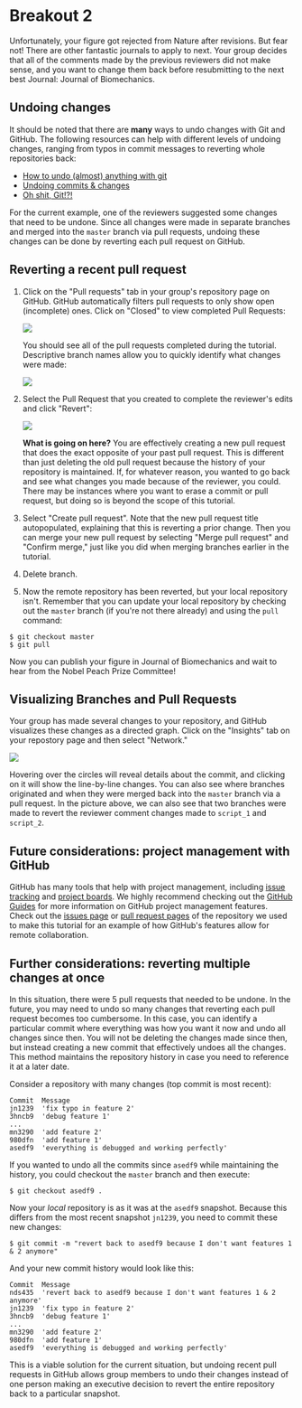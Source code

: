 # Breakout 2

Unfortunately, your figure got rejected from Nature after revisions. But fear not! There are other fantastic journals to 
apply to next. Your group decides that all of the comments made by the previous reviewers did not make sense, and you want to 
change them back before resubmitting to the next best Journal: Journal of Biomechanics.

## Undoing changes
It should be noted that there are **many** ways to undo changes with Git and GitHub. The following resources can help
with different levels of undoing changes, ranging from typos in commit messages to reverting whole repositories back:
* [How to undo (almost) anything with git](https://github.blog/2015-06-08-how-to-undo-almost-anything-with-git/)
* [Undoing commits & changes](https://www.atlassian.com/git/tutorials/undoing-changes)
* [Oh shit, Git!?!](https://www.ohshitgit.com)

For the current example, one of the reviewers suggested some changes that need to be undone. Since all changes were
made in separate branches and merged into the `master` branch via pull requests, undoing these changes can be done by 
reverting each pull request on GitHub.

## Reverting a recent pull request
1. Click on the "Pull requests" tab in your group's repository page on GitHub. GitHub automatically filters pull requests to only show open (incomplete) ones. Click on "Closed" to view completed Pull Requests:

    ![](media/closed_pr.png)

    You should see all of the pull requests completed during the tutorial. Descriptive branch names allow you to quickly identify what changes were made:

    ![](media/past_prs.png)

2. Select the Pull Request that you created to complete the reviewer's edits and click "Revert":

    ![](media/revert_pr1.png)

    **What is going on here?** You are effectively creating a new pull request that does the exact opposite of your past pull request. This is different than just deleting the old pull request because the history of your repository is maintained. If, for whatever reason, you wanted to go back and see what changes you made because of the reviewer, you could. There may be instances where you want to erase a commit or pull request, but doing so is beyond the scope of this tutorial. 

3. Select "Create pull request". Note that the new pull request title autopopulated, explaining that this is reverting a prior change. Then you can merge your new pull request by selecting "Merge pull request" and "Confirm merge," just like you did when merging branches earlier in the tutorial.

4. Delete branch.

5. Now the remote repository has been reverted, but your local repository isn't. Remember that you can update your local repository by checking out the `master` branch (if you're not there already) and using the `pull` command:
```
$ git checkout master
$ git pull
```
Now you can publish your figure in Journal of Biomechanics and wait to hear from the Nobel Peach Prize Committee! 

## Visualizing Branches and Pull Requests
Your group has made several changes to your repository, and GitHub visualizes these changes as a directed graph. Click on the "Insights" tab on your repostory page and then select "Network."

![](media/network2.png)

Hovering over the circles will reveal details about the commit, and clicking on it will show the line-by-line changes. You can also see where branches originated and when they were merged back into the `master` branch via a pull request. In the picture above, we can also see that two branches were made to revert the reviewer comment changes made to `script_1` and `script_2`.

## Future considerations: project management with GitHub
GitHub has many tools that help with project management, including [issue tracking](https://guides.github.com/features/issues/) and [project boards](https://docs.github.com/en/github/managing-your-work-on-github/creating-a-project-board). We highly recommend checking out the [GitHub Guides](https://guides.github.com/) for more information on GitHub project management features. Check out the [issues page](https://github.com/alcantarar/ASB_Tutorial/issues) or 
[pull request pages](https://github.com/alcantarar/ASB_Tutorial/pulls?q=is%3Apr+is%3Aclosed) of the repository we used to make this tutorial for an example of how GitHub's features allow for remote collaboration.

## Further considerations: reverting multiple changes at once
In this situation, there were 5 pull requests that needed to be undone. In the future, you may need to undo so many changes
that reverting each pull request becomes too cumbersome. In this case, you can identify a particular commit where everything was how you want it now and undo all changes since then. You will not be deleting the changes made since then, but instead creating a new commit that effectively undoes all the changes. This method maintains the repository history in case you need to reference it at a later date.

Consider a repository with many changes (top commit is most recent):
```
Commit  Message
jn1239  'fix typo in feature 2'
3hncb9  'debug feature 1'
...
mn3290  'add feature 2'
980dfn  'add feature 1'
asedf9  'everything is debugged and working perfectly'
```
If you wanted to undo all the commits since `asedf9` while maintaining the history, you could checkout the `master` branch and then execute:
```
$ git checkout asedf9 .
```
Now your *local* repository is as it was at the `asedf9` snapshot. Because this differs from the most recent snapshot `jn1239`, you need to commit these new changes:
```
$ git commit -m "revert back to asedf9 because I don't want features 1 & 2 anymore"
```
And your new commit history would look like this:
```
Commit  Message
nds435  'revert back to asedf9 because I don't want features 1 & 2 anymore'
jn1239  'fix typo in feature 2'
3hncb9  'debug feature 1'
...
mn3290  'add feature 2'
980dfn  'add feature 1'
asedf9  'everything is debugged and working perfectly'
```

This is a viable solution for the current situation, but undoing recent pull requests in GitHub allows group members to undo their changes instead of one person making an executive decision to revert the entire repository back
to a particular snapshot.
